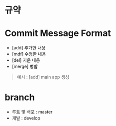 # 규약

# Commit Message Format
- [add] 추가한 내용
- [mdf] 수정한 내용
- [del] 지운 내용
- [merge] 병합

> 예시 : [add] main app 생성

# branch
- 루트 및 배포 : master
- 개발 : develop
